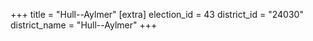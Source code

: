 +++
title = "Hull--Aylmer"
[extra]
election_id = 43
district_id = "24030"
district_name = "Hull--Aylmer"
+++
